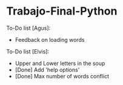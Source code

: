 # Trabajo-Final-Python
To-Do list [Agus]:
- Feedback on loading words

To-Do list [Elvis]:
- Upper and Lower letters in the soup
- [Done] Add 'help options' 
- [Done] Max number of words conflict
